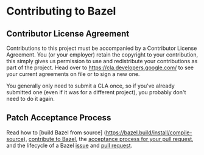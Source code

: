 # Contributing to Bazel

## Contributor License Agreement

Contributions to this project must be accompanied by a Contributor License
Agreement. You (or your employer) retain the copyright to your contribution,
this simply gives us permission to use and redistribute your contributions as
part of the project. Head over to <https://cla.developers.google.com/> to see
your current agreements on file or to sign a new one.

You generally only need to submit a CLA once, so if you've already submitted one
(even if it was for a different project), you probably don't need to do it
again.

## Patch Acceptance Process

Read how to [build Bazel from source] (https://bazel.build/install/compile-source),
[contribute to Bazel](https://bazel.build/contributing.html),
the [acceptance process for your pull request](https://bazel.build/basics/patching.html),
and the lifecycle of a Bazel [issue](https://www.bazel.build/maintaining/maintainers-guide.html#lifecycle-issue)
and [pull request](https://www.bazel.build/maintaining/maintainers-guide.html#lifecycle-pull-request).
